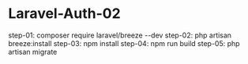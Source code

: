 # Laravel-Auth-02
step-01: composer require laravel/breeze --dev
step-02: php artisan breeze:install
step-03: npm install
step-04: npm run build
step-05: php artisan migrate

 

